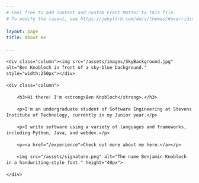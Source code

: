 ```yaml
---
# Feel free to add content and custom Front Matter to this file.
# To modify the layout, see https://jekyllrb.com/docs/themes/#overriding-theme-defaults

layout: page
title: About me

---
```


<div class="row">

    <div class="column"><img src="/assets/images/SkyBackground.jpg" alt="Ben Knobloch in front of a sky-blue background." style="width:250px"></div>

    <div class="column">
    
        <h3>Hi there! I'm <strong>Ben Knobloch</strong>.</h3>
        
        <p>I'm an undergraduate student of Software Engineering at Stevens Institute of Technology, currently in my Junior year.</p>

        <p>I write software using a variety of languages and frameworks, including Python, Java, and webdev.</p>

        <p><a href="/experience">Check out more about me here.</a></p>
    
        <img src="/assets/signature.png" alt="The name Benjamin Knobloch in a handwriting-style font." height="40px">

    </div>

</div>